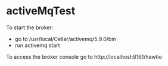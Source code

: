 activeMqTest
============

To start the broker:
- go to /usr/local/Cellar/activemq/5.9.0/bin
- run activemq start

To access the broker console go to http://localhost:8161/hawtio
